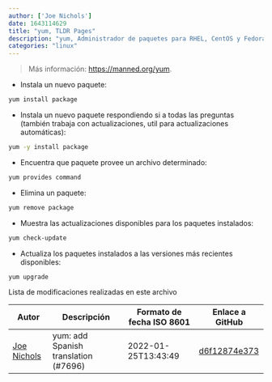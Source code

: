 ```yaml
---
author: ['Joe Nichols']
date: 1643114629
title: "yum, TLDR Pages"
description: "yum, Administrador de paquetes para RHEL, CentOS y Fedora (para versiones anteriores)."
categories: "linux"
---
```

> Más información: <https://manned.org/yum>.

- Instala un nuevo paquete:

```bash
yum install package
```

- Instala un nuevo paquete respondiendo si a todas las preguntas (también trabaja con actualizaciones, util para actualizaciones automáticas):

```bash
yum -y install package
```

- Encuentra que paquete provee un archivo determinado:

```bash
yum provides command
```

- Elimina un paquete:

```bash
yum remove package
```

- Muestra las actualizaciones disponibles para los paquetes instalados:

```bash
yum check-update
```

- Actualiza los paquetes instalados a las versiones más recientes disponibles:

```bash
yum upgrade
```
Lista de modificaciones realizadas en este archivo


Autor | Descripción | Formato de fecha ISO 8601 | Enlace a GitHub
------|-----|-----|-----
[Joe Nichols](mailto:GhostViz@users.noreply.github.com) | yum: add Spanish translation (#7696) | 2022-01-25T13:43:49 | [d6f12874e373](https://github.com/tldr-pages/tldr/commit/d6f12874e37329bd8a0c779cc28a58a0865b4332)

